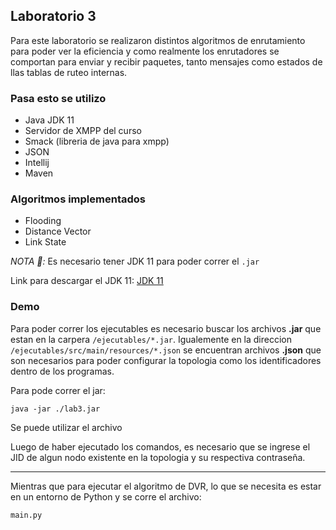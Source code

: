## Laboratorio 3

Para este laboratorio se realizaron distintos algoritmos de enrutamiento para poder ver la eficiencia y como realmente los enrutadores se comportan para enviar y recibir paquetes, tanto mensajes como estados de llas tablas de ruteo internas.

### Pasa esto se utilizo
* Java JDK 11
* Servidor de XMPP del curso
* Smack (libreria de java para xmpp)
* JSON
* Intellij
* Maven

### Algoritmos implementados
* Flooding
* Distance Vector
* Link State

*NOTA 📝:* Es necesario tener JDK 11 para poder correr el `.jar`

Link para descargar el JDK 11: [JDK 11](https://www.oracle.com/java/technologies/javase-jdk11-downloads.html)

### Demo

Para poder correr los ejecutables es necesario buscar los archivos **.jar** que estan en la carpera `/ejecutables/*.jar`. Igualemente en la direccion `/ejecutables/src/main/resources/*.json` se encuentran archivos **.json** que son necesarios para poder configurar la topologia como los identificadores dentro de los programas.


Para pode correr el jar:
```
java -jar ./lab3.jar
```

Se puede utilizar el archivo

Luego de haber ejecutado los comandos, es necesario que se ingrese el JID de algun nodo existente en la topologia y su respectiva contraseña.

------------------------------------------------------------------------------------------------------------------------------------------------

Mientras que para ejecutar el algoritmo de DVR, lo que se necesita es estar en un entorno de Python y se corre el archivo:
```
main.py
```
